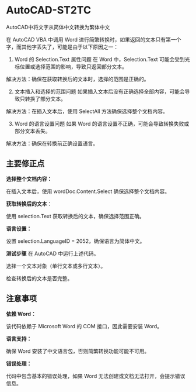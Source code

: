 # AutoCAD-ST2TC

AutoCAD中将文字从简体中文转换为繁体中文

在 AutoCAD VBA 中调用 Word 进行简繁转换时，如果返回的文本只有第一个字，而其他字丢失了，可能是由于以下原因之一：

1. Word 的 Selection.Text 属性问题
在 Word 中，Selection.Text 可能会受到光标位置或选择范围的影响，导致只返回部分文本。

解决方法：确保在获取转换后的文本时，选择的范围是正确的。

2. 文本插入和选择的范围问题
如果插入文本后没有正确选择全部内容，可能会导致只转换了部分文本。

解决方法：在插入文本后，使用 SelectAll 方法确保选择整个文档内容。

3. Word 的语言设置问题
如果 Word 的语言设置不正确，可能会导致转换失败或部分文本丢失。

解决方法：确保在转换前正确设置语言。

## **主要修正点**

**选择整个文档内容：**

在插入文本后，使用 wordDoc.Content.Select 确保选择整个文档内容。

**获取转换后的文本**：

使用 selection.Text 获取转换后的文本，确保选择范围正确。

**语言设置：**

设置 selection.LanguageID = 2052，确保语言为简体中文。

**测试步骤**
在 AutoCAD 中运行上述代码。

选择一个文本对象（单行文本或多行文本）。

检查转换后的文本是否完整。

## 注意事项

**依赖 Word：**

该代码依赖于 Microsoft Word 的 COM 接口，因此需要安装 Word。

**语言支持：**

确保 Word 安装了中文语言包，否则简繁转换功能可能不可用。

**错误处理：**

代码中包含基本的错误处理，如果 Word 无法创建或文档无法打开，会提示错误信息。
